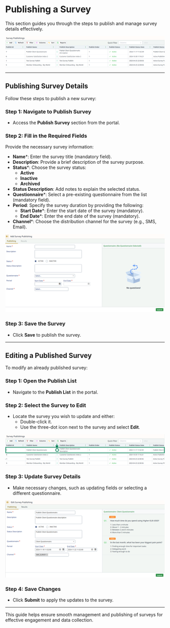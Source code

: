 # Publishing a Survey

This section guides you through the steps to publish and manage survey details effectively.

![survey-publishing-list.png](..%2F..%2Fstatic%2Fimg%2Fsurvey-publishing-list.png)

---

## Publishing Survey Details

Follow these steps to publish a new survey:

### Step 1: Navigate to **Publish Survey**
- Access the **Publish Survey** section from the portal.

### Step 2: Fill in the Required Fields

Provide the necessary survey information:

- **Name***: Enter the survey title (mandatory field).
- **Description**: Provide a brief description of the survey purpose.
- **Status***: Choose the survey status:
    - **Active**
    - **Inactive**
    - **Archived**
- **Status Description**: Add notes to explain the selected status.
- **Questionnaire***: Select a pre-existing questionnaire from the list (mandatory field).
- **Period**: Specify the survey duration by providing the following:
    - **Start Date***: Enter the start date of the survey (mandatory).
    - **End Date***: Enter the end date of the survey (mandatory).
- **Channel***: Choose the distribution channel for the survey (e.g., SMS, Email).

![survey-publishing-add.png](..%2F..%2Fstatic%2Fimg%2Fsurvey-publishing-add.png)

### Step 3: Save the Survey
- Click **Save** to publish the survey.

---

## Editing a Published Survey

To modify an already published survey:

### Step 1: Open the **Publish List**
- Navigate to the **Publish List** in the portal.

### Step 2: Select the Survey to Edit
- Locate the survey you wish to update and either:
    - Double-click it.
    - Use the three-dot icon next to the survey and select **Edit**.

![survey-publish-list-button.png](..%2F..%2Fstatic%2Fimg%2Fsurvey-publish-list-button.png)

### Step 3: Update Survey Details
- Make necessary changes, such as updating fields or selecting a different questionnaire.

![survey-publishing-edit-form.png](..%2F..%2Fstatic%2Fimg%2Fsurvey-publishing-edit-form.png)

### Step 4: Save Changes
- Click **Submit** to apply the updates to the survey.

---

This guide helps ensure smooth management and publishing of surveys for effective engagement and data collection.
